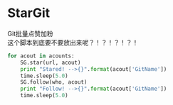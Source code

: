 # StarGit
Git批量点赞加粉
<br/>这个脚本到底要不要放出来呢？！？！？！？！
```Python
for acout in acounts:
	SG.star(url, acout)
	print "Stared! -->{}".format(acout['GitName'])
	time.sleep(5.0)
	SG.follow(who, acout)
	print "Follow! -->{}".format(acout['GitName'])
	time.sleep(5.0)
```
